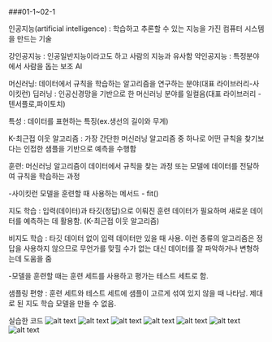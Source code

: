 ###01-1~02-1

인공지능(artificial intelligence) : 학습하고 추론할 수 있는 지능을 가진 컴퓨터 시스템을 만드는 기술

강인공지능 : 인공일반지능이라고도 하고 사람의 지능과 유사함
약인공지능 : 특정분야에서 사람을 돕는 보조 AI

머신러닝: 데이터에서 규칙을 학습하는 알고리즘을 연구하는 분야(대표 라이브러리-사이킷런)
딥러닝 : 인공신경망을 기반으로 한 머신러닝 분야를 일컬음(대표 라이브러리 - 텐서플로,파이토치)

특성 : 데이터를 표현하는 특징(ex.생선의 길이와 무게)

K-최근접 이웃 알고리즘 : 가장 간단한 머신러닝 알고리즘 중 하나로 어떤 규칙을 찾기보다는 인접한 샘플을 기반으로 예측을 수행함

훈련: 머신러닝 알고리즘이 데이터에서 규칙을 찾는 과정 또는 모델에 데이터를 전달하여 규칙을 학습하는 과정

-사이킷런 모델을 훈련할 때 사용하는 메서드 - fit()

지도 학습 : 입력(데이터)과 타깃(정답)으로 이뤄진 훈련 데이터가 필요하며 새로운 데이터를 예측하는 데 활용함. (K-최근접 이웃 알고리즘)

비지도 학습 : 타깃 데이터 없이 입력 데이터만 있을 때 사용.
이런 종류의 알고리즘은 정답을 사용하지 않으므로 무언가를 맞힐 수가 없는 대신 데이터를 잘 파악하거나 변형하는데 도움을 줌

-모델을 훈련할 때는 훈련 세트를 사용하고 평가는 테스트 세트로 함.

샘플링 편향 : 훈련 세트와 테스트 세트에 샘플이 고르게 섞여 있지 않을 때 나타남. 제대로 된 지도 학습 모델을 만들 수 없음.

실습한 코드
![alt text](image-3.png)
![alt text](image-4.png)
![alt text](image-5.png)
![alt text](image-6.png)
![alt text](image.png)
![alt text](image-1.png)
![alt text](image-2.png)
